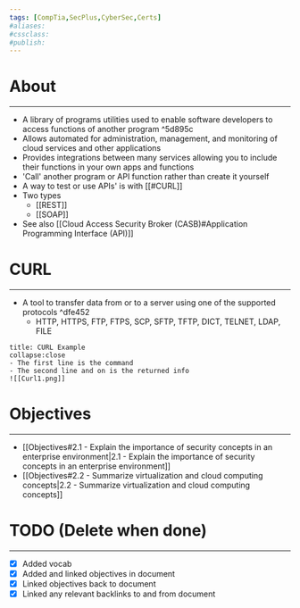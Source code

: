 ```yaml
---
tags: [CompTia,SecPlus,CyberSec,Certs]
#aliases:
#cssclass:
#publish:
---
```


# About
---
- A library of programs utilities used to enable software developers to access functions of another program ^5d895c
- Allows automated for administration, management, and monitoring of cloud services and other applications
- Provides integrations between many services allowing you to include their functions in your own apps and functions
- 'Call' another program or API function rather than create it yourself
- A way to test or use APIs' is with [[#CURL]]
- Two types
	- [[REST]]
	- [[SOAP]]
- See also [[Cloud Access Security Broker (CASB)#Application Programming Interface (API)]]

# CURL
---
- A tool to transfer data from or to a server using one of the supported protocols ^dfe452
	- HTTP, HTTPS, FTP, FTPS, SCP, SFTP, TFTP, DICT, TELNET, LDAP, FILE

```ad-example
title: CURL Example
collapse:close
- The first line is the command
- The second line and on is the returned info
![[Curl1.png]]
```

# Objectives
---
- [[Objectives#2.1 - Explain the importance of security concepts in an enterprise environment|2.1 - Explain the importance of security concepts in an enterprise environment]]
- [[Objectives#2.2 - Summarize virtualization and cloud computing concepts|2.2 - Summarize virtualization and cloud computing concepts]]

# TODO (Delete when done)
---
- [x] Added vocab
- [x] Added and linked objectives in document
- [x] Linked objectives back to document
- [x] Linked any relevant backlinks to and from document